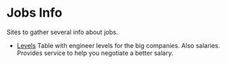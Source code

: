 # Jobs Info

Sites to gather several info about jobs.

- [Levels](https://levels.fyi/)
  Table with engineer levels for the big companies.
  Also salaries.
  Provides service to help you negotiate a better salary.
